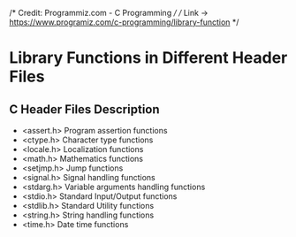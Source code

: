 /* Credit: Programmiz.com - C Programming */
/* Link -> https://www.programiz.com/c-programming/library-function */

Library Functions in Different Header Files
===========================================
C Header Files	Description
---------------------------
- <assert.h>	Program assertion functions
- <ctype.h>	Character type functions
- <locale.h>	Localization functions
- <math.h>	Mathematics functions
- <setjmp.h>	Jump functions
- <signal.h>	Signal handling functions
- <stdarg.h>	Variable arguments handling functions
- <stdio.h>	Standard Input/Output functions
- <stdlib.h>	Standard Utility functions
- <string.h>	String handling functions
- <time.h>	Date time functions
